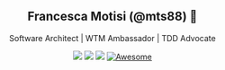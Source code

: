 <div align="center">

## **Francesca Motisi (@mts88) 👋**

Software Architect | WTM Ambassador | TDD Advocate

[![](https://img.shields.io/badge/mac%20os-informational?style=flat&logo=apple&logoColor=white&color=black)](https://www.apple.com/it/mac/)
[![](https://img.shields.io/badge/Code-Typescript-informational?style=flat&logo=typescript&logoColor=white&color=blue)](https://www.typescriptlang.org/)
[![](https://img.shields.io/badge/Editor-VSCode-informational?style=flat&logo=visual-studio-code&logoColor=white&color=0078d7)](https://code.visualstudio.com/)
[![Awesome](https://cdn.rawgit.com/sindresorhus/awesome/d7305f38d29fed78fa85652e3a63e154dd8e8829/media/badge.svg)](https://github.com/sindresorhus/awesome)
